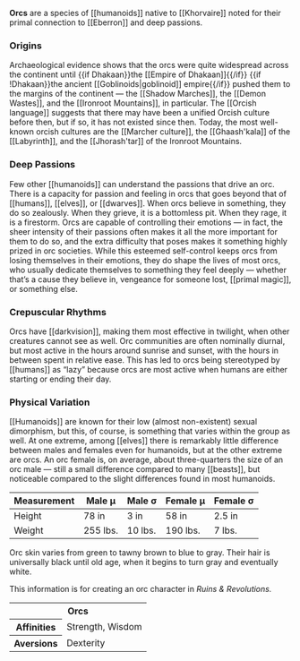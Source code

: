 **Orcs** are a species of [[humanoids]] native
to [[Khorvaire]] noted for their primal
connection to [[Eberron]] and deep passions.

### Origins

Archaeological evidence shows that the orcs
were quite widespread across the continent
until {{if Dhakaan}}the [[Empire of Dhakaan]]{{/if}}
{{if !Dhakaan}}the ancient [[Goblinoids|goblinoid]]
empire{{/if}} pushed them to the margins of the
continent — the [[Shadow Marches]], the
[[Demon Wastes]], and the [[Ironroot Mountains]],
in particular. The [[Orcish language]] suggests
that there may have been a unified Orcish culture
before then, but if so, it has not existed
since then. Today, the most well-known orcish
cultures are the [[Marcher culture]], the
[[Ghaash'kala]] of the [[Labyrinth]], and the
[[Jhorash'tar]] of the Ironroot Mountains.

### Deep Passions

Few other [[humanoids]] can understand the
passions that drive an orc. There is a capacity
for passion and feeling in orcs that goes beyond
that of [[humans]], [[elves]], or [[dwarves]].
When orcs believe in something, they do so
zealously. When they grieve, it is a bottomless
pit. When they rage, it is a firestorm. Orcs are
capable of controlling their emotions — in fact,
the sheer intensity of their passions often
makes it all the more important for them to do
so, and the extra difficulty that poses makes it
something highly prized in orc societies. While
this esteemed self-control keeps orcs from
losing themselves in their emotions, they do
shape the lives of most orcs, who usually dedicate
themselves to something they feel deeply —
whether that’s a cause they believe in, vengeance
for someone lost, [[primal magic]], or something
else.

### Crepuscular Rhythms

Orcs have [[darkvision]], making them most
effective in twilight, when other creatures
cannot see as well. Orc communities are often
nominally diurnal, but most active in the hours
around sunrise and sunset, with the hours in
between spent in relative ease. This has led to
orcs being stereotyped by [[humans]] as “lazy”
because orcs are most active when humans are
either starting or ending their day.

### Physical Variation

[[Humanoids]] are known for their low (almost
non-existent) sexual dimorphism, but this, of
course, is something that varies within the
group as well. At one extreme, among [[elves]]
there is remarkably little difference between
males and females even for humanoids, but at the
other extreme are orcs. An orc female is, on
average, about three-quarters the size of an orc
male — still a small difference compared to many
[[beasts]], but noticeable compared to the slight
differences found in most humanoids.

Measurement | Male μ | Male σ | Female μ | Female σ
--- | --- | --- | --- | ---
Height | 78 in | 3 in | 58 in | 2.5 in
Weight | 255 lbs. | 10 lbs. | 190 lbs. | 7 lbs.

Orc skin varies from green to tawny brown to
blue to gray. Their hair is universally black
until old age, when it begins to turn gray and
eventually white.

<section class="rnr">
<p>This information is for creating an orc
character in <em>Ruins &amp; Revolutions.</em></p>
<table class="rnr-species"><tbody>
<tr><th colspan="2"<th colspan="2">Orcs</th></th></tr>
<tr><th>Affinities</th><td>Strength, Wisdom</td></tr>
<tr><th>Aversions</th><td>Dexterity</td></tr>
</tbody></table>
</section>